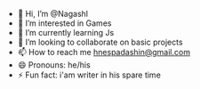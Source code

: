 - 👋 Hi, I’m @Nagashl
- 👀 I’m interested in Games
- 🌱 I’m currently learning Js
- 💞️ I’m looking to collaborate on basic projects
- 📫 How to reach me hnespadashin@gmail.com
- 😄 Pronouns: he/his
- ⚡ Fun fact: i'am writer in his spare time

<!---
Nagashl/Nagashl is a ✨ special ✨ repository because its `README.md` (this file) appears on your GitHub profile.
You can click the Preview link to take a look at your changes.
--->
